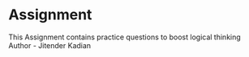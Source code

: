 # Assignment
This Assignment contains practice questions to boost logical thinking
<br>
Author - Jitender Kadian
